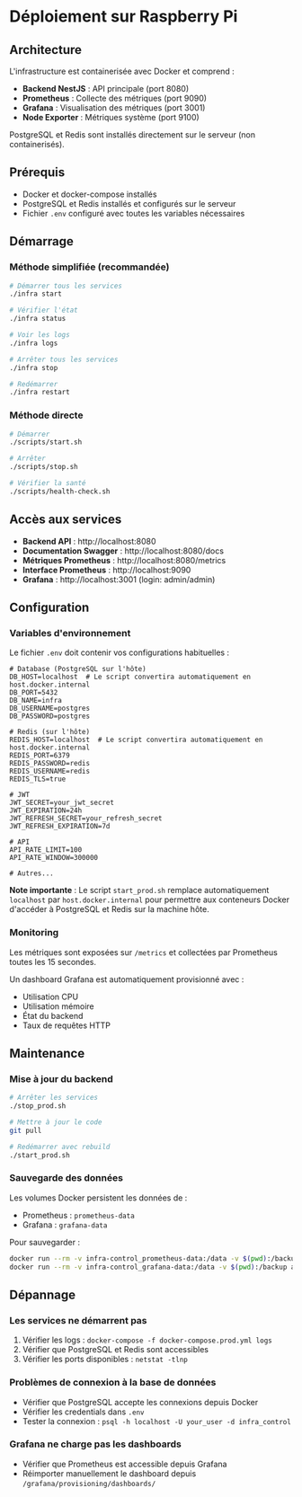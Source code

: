 # Déploiement sur Raspberry Pi

## Architecture

L'infrastructure est containerisée avec Docker et comprend :
- **Backend NestJS** : API principale (port 8080)
- **Prometheus** : Collecte des métriques (port 9090)  
- **Grafana** : Visualisation des métriques (port 3001)
- **Node Exporter** : Métriques système (port 9100)

PostgreSQL et Redis sont installés directement sur le serveur (non containerisés).

## Prérequis

- Docker et docker-compose installés
- PostgreSQL et Redis installés et configurés sur le serveur
- Fichier `.env` configuré avec toutes les variables nécessaires

## Démarrage

### Méthode simplifiée (recommandée)

```bash
# Démarrer tous les services
./infra start

# Vérifier l'état
./infra status

# Voir les logs
./infra logs

# Arrêter tous les services
./infra stop

# Redémarrer
./infra restart
```

### Méthode directe

```bash
# Démarrer
./scripts/start.sh

# Arrêter
./scripts/stop.sh

# Vérifier la santé
./scripts/health-check.sh
```

## Accès aux services

- **Backend API** : http://localhost:8080
- **Documentation Swagger** : http://localhost:8080/docs
- **Métriques Prometheus** : http://localhost:8080/metrics
- **Interface Prometheus** : http://localhost:9090
- **Grafana** : http://localhost:3001 (login: admin/admin)

## Configuration

### Variables d'environnement

Le fichier `.env` doit contenir vos configurations habituelles :

```env
# Database (PostgreSQL sur l'hôte)
DB_HOST=localhost  # Le script convertira automatiquement en host.docker.internal
DB_PORT=5432
DB_NAME=infra
DB_USERNAME=postgres
DB_PASSWORD=postgres

# Redis (sur l'hôte)
REDIS_HOST=localhost  # Le script convertira automatiquement en host.docker.internal
REDIS_PORT=6379
REDIS_PASSWORD=redis
REDIS_USERNAME=redis
REDIS_TLS=true

# JWT
JWT_SECRET=your_jwt_secret
JWT_EXPIRATION=24h
JWT_REFRESH_SECRET=your_refresh_secret
JWT_REFRESH_EXPIRATION=7d

# API
API_RATE_LIMIT=100
API_RATE_WINDOW=300000

# Autres...
```

**Note importante** : Le script `start_prod.sh` remplace automatiquement `localhost` par `host.docker.internal` pour permettre aux conteneurs Docker d'accéder à PostgreSQL et Redis sur la machine hôte.

### Monitoring

Les métriques sont exposées sur `/metrics` et collectées par Prometheus toutes les 15 secondes.

Un dashboard Grafana est automatiquement provisionné avec :
- Utilisation CPU
- Utilisation mémoire
- État du backend
- Taux de requêtes HTTP

## Maintenance

### Mise à jour du backend

```bash
# Arrêter les services
./stop_prod.sh

# Mettre à jour le code
git pull

# Redémarrer avec rebuild
./start_prod.sh
```

### Sauvegarde des données

Les volumes Docker persistent les données de :
- Prometheus : `prometheus-data`
- Grafana : `grafana-data`

Pour sauvegarder :
```bash
docker run --rm -v infra-control_prometheus-data:/data -v $(pwd):/backup alpine tar czf /backup/prometheus-backup.tar.gz -C /data .
docker run --rm -v infra-control_grafana-data:/data -v $(pwd):/backup alpine tar czf /backup/grafana-backup.tar.gz -C /data .
```

## Dépannage

### Les services ne démarrent pas

1. Vérifier les logs : `docker-compose -f docker-compose.prod.yml logs`
2. Vérifier que PostgreSQL et Redis sont accessibles
3. Vérifier les ports disponibles : `netstat -tlnp`

### Problèmes de connexion à la base de données

- Vérifier que PostgreSQL accepte les connexions depuis Docker
- Vérifier les credentials dans `.env`
- Tester la connexion : `psql -h localhost -U your_user -d infra_control`

### Grafana ne charge pas les dashboards

- Vérifier que Prometheus est accessible depuis Grafana
- Réimporter manuellement le dashboard depuis `/grafana/provisioning/dashboards/`